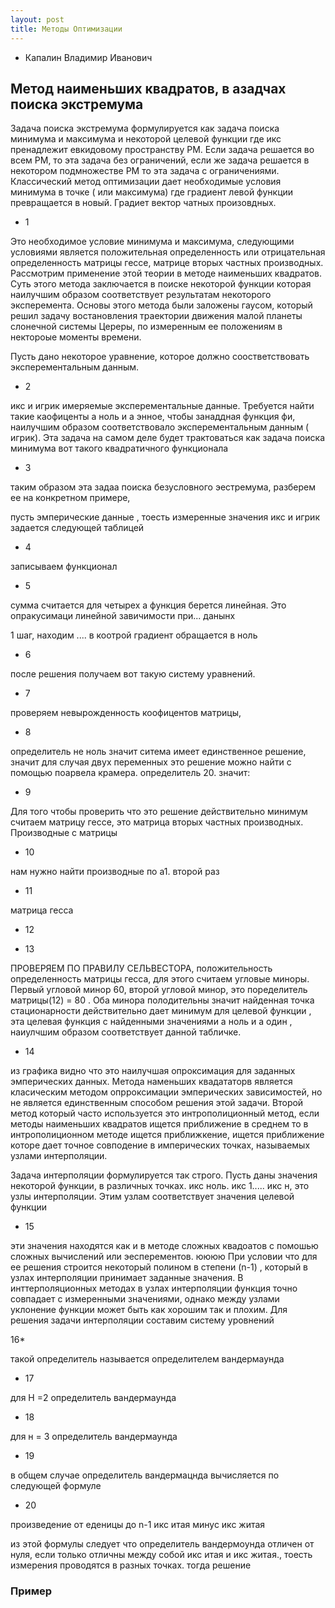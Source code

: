```yaml
---
layout: post
title: Методы Оптимизации
---
```


* Капалин Владимир Иванович

## Метод наименьших квадратов, в азадчах поиска экстремума

Задача поиска экстремума формулируется как задача поиска минимума и максимума и некоторой целевой функции где икс пренадлежит евкидовому пространству РМ. Если задача решается во всем РМ, то эта задача без ограничений, если же задача решается в некотором подмножестве РМ то эта задача с ограничениями. Классический метод оптимизации дает необходимые условия минимума в точке ( или максимума) где градиент левой функции превращается в новый.
Градиет вектор чатных произовдных.

* 1

Это необходимое условие минимума и максимума, следующими условиями является положительная определенность или отрицательная определенность матрицы гессе, матрице вторых частных производных. Рассмотрим применение этой теории в методе наименьших квадратов. Суть этого метода заключается в поиске некоторой функции которая наилучшим образом соответствует результатам некоторого эксперемента. Основы этого метода были заложены гаусом, который решил задачу востановления траектории движения малой планеты слонечной системы Цереры, по измеренным ее положениям в нектороые моменты времени.

Пусть дано некоторое уравнение, которое должно соостветствовать эксперементальным данным.

* 2

икс и игрик имеряемые эксперементальные данные. Требуется найти такие каофиценты а ноль и а энное, чтобы занаддная функция фи, наилучшим образом соответствовало эксперементальным данным ( игрик). Эта задача на самом деле будет трактоваться как задача поиска минимума вот такого квадратичного функционала

* 3


таким образом эта задаа поиска безусловного эестремума, разберем ее на конкретном примере,

пусть эмперические данные , тоесть измеренные значения икс и игрик задается следующей таблицей

* 4

записываем функционал

* 5

сумма считается для четырех а функция берется линейная. Это опракусимаци линейной завичимости при... данынх

1 шаг, находим .... в коотрой градиент обращается в ноль

* 6

после решения получаем вот такую систему уравнений.

* 7

проверяем невырожденность коофицентов матрицы, 

* 8


определитель не ноль значит ситема имеет единственное решение, значит для случая двух переменных это решение можно найти с помощью поарвела крамера.
определитель 20. значит:

* 9

Для того чтобы проверить что это решение действительно минимум считаем матрицу гессе, это матрица вторых частных производных.
Производные с матрицы

* 10

нам нужно найти производные по а1. второй раз

* 11

матрица гесса

* 12

* 13

ПРОВЕРЯЕМ ПО ПРАВИЛУ СЕЛЬВЕСТОРА, положительность определенность матрицы гесса, для этого считаем угловые миноры. Первый угловой минор 60, второй угловой минор, это поределитель матрицы(12) = 80 . Оба минора полодительны значит найденная точка стационарности действительно дает минимум для целевой функции , эта целевая функция с найденными значениями а ноль и а один , наиулчшим образом соответствует данной табличке.

* 14

из графика видно что это наилучшая опроксимация для заданных эмперических данных. Метода наменьших квадататорв является класическим методом опрроксимации эмперических зависимостей, но не является единственным способом решения этой задачи. Второй метод который часто используется это интрополиционный метод, если методы наименьших квадратов ищется приближение в среднем то в интрополиционном методе ищется приближкение, ищется приближение которе дает точное совподение в имперических точках, называемых узлами интерполяции. 

Задача интерполяции формулируется так строго. Пусть даны значения некоторой функции, в различных точках. икс ноль. икс 1..... икс н, это узлы интерполяции. Этим узлам соответствует значения целевой функции

* 15

эти значения находятся как и в методе сложных квадоатов с помошью сложных вычислений или эесперементов. юююю
 При условии что для ее решения строится некоторый полином в степени (n-1) , который в узлах интерполяции принимает заданные значения. В инттерполяционных методах в узлах интерполяции функция точно совпадает с измеренными значениями, однако между узлами уклонение функции может быть как хорошим так и плохим. Для решения задачи интерполяции составим систему уровнений

16*

такой определитель называется определителем вандермаунда

* 17

для Н =2 определитель вандермаунда

* 18

для н = 3 определитель вандермаунда

* 19

в общем случае определитель вандермацнда вычисляется по следующей формуле

* 20

произведение от еденицы до n-1 икс итая минус икс житая


из этой формулы следует что определитель вандермоунда отличен от нуля, если только отличны между собой икс итая и икс житая., тоесть измерения проводятся в разных точках.  тогда решение

### Пример














